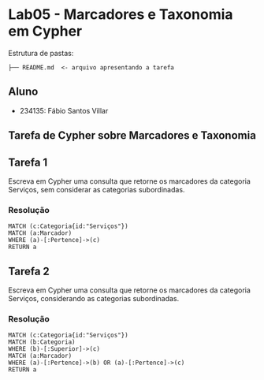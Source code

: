 # Lab05 - Marcadores e Taxonomia em Cypher
Estrutura de pastas:

```
├── README.md  <- arquivo apresentando a tarefa
```

## Aluno
* 234135: Fábio Santos Villar
## Tarefa de Cypher sobre Marcadores e Taxonomia
## Tarefa 1
Escreva em Cypher uma consulta que retorne os marcadores da categoria Serviços, sem considerar as categorias subordinadas.
### Resolução

```
MATCH (c:Categoria{id:"Serviços"}) 
MATCH (a:Marcador) 
WHERE (a)-[:Pertence]->(c) 
RETURN a
```

## Tarefa 2
Escreva em Cypher uma consulta que retorne os marcadores da categoria Serviços, considerando as categorias subordinadas.
### Resolução

```
MATCH (c:Categoria{id:"Serviços"})
MATCH (b:Categoria)
WHERE (b)-[:Superior]->(c)
MATCH (a:Marcador) 
WHERE (a)-[:Pertence]->(b) OR (a)-[:Pertence]->(c)
RETURN a
```
